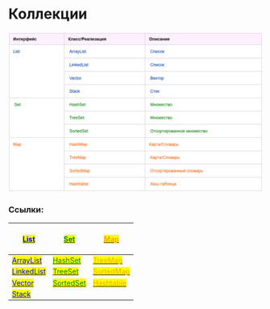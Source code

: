 # Коллекции

![Коллекции](.gitbook/assets/изображение.png)

### Ссылки:

| <h4><a href="http://proglang.su/java/list-interface"><mark style="color:blue;">List</mark></a><mark style="color:blue;"></mark></h4> | <h4><a href="http://proglang.su/java/set-interface"><mark style="color:green;">Set</mark></a><mark style="color:green;"></mark></h4> | <h4><a href="http://proglang.su/java/map-interface"><mark style="color:orange;">Map</mark></a><mark style="color:orange;"></mark></h4> |
| ------------------------------------------------------------------------------------------------------------------------------------ | ------------------------------------------------------------------------------------------------------------------------------------ | -------------------------------------------------------------------------------------------------------------------------------------- |
| [<mark style="color:blue;">ArrayList</mark>](http://proglang.su/java/arraylist-class)<mark style="color:blue;"></mark>               | [<mark style="color:green;">HashSet</mark>](http://proglang.su/java/hashset-class)<mark style="color:green;"></mark>                 | [<mark style="color:orange;">TreeMap</mark>](http://proglang.su/java/treemap-class)<mark style="color:orange;"></mark>                 |
| [<mark style="color:blue;">LinkedList</mark>](http://proglang.su/java/linkedlist-class)<mark style="color:blue;"></mark>             | [<mark style="color:green;">TreeSet</mark>](http://proglang.su/java/treeset-class)<mark style="color:green;"></mark>                 | [<mark style="color:orange;">SortedMap</mark>](http://proglang.su/java/sortedmap-interface)<mark style="color:orange;"></mark>         |
| [<mark style="color:blue;">Vector</mark>](http://proglang.su/java/vector-class)<mark style="color:blue;"></mark>                     | [<mark style="color:green;">SortedSet</mark>](http://proglang.su/java/sortedset-interface)<mark style="color:green;"></mark>         | [<mark style="color:orange;">Hashtable</mark>](http://proglang.su/java/hashtable-class)<mark style="color:orange;"></mark>             |
| [<mark style="color:blue;">Stack</mark>](http://proglang.su/java/stack-class)<mark style="color:blue;"></mark>                       |                                                                                                                                      |                                                                                                                                        |
